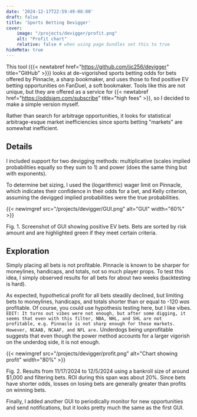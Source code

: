 ```yaml
---
date: '2024-12-17T22:59:49-08:00'
draft: false
title: 'Sports Betting Devigger'
cover:
    image: "/projects/devigger/profit.png"
    alt: "Profit chart"
    relative: false # when using page bundles set this to true
hideMeta: true
---
```


This tool ({{< newtabref href="https://github.com/jjc256/devigger" title="GitHub" >}}) looks at de-vigorished sports betting odds for bets offered by Pinnacle, a sharp bookmaker, and uses those to find positive EV betting opportunities on FanDuel, a soft bookmaker. Tools like this are not unique, but they are offered as a service for {{< newtabref href="https://oddsjam.com/subscribe" title="high fees" >}}, so I decided to make a simple version myself.

Rather than search for arbitrage opportunities, it looks for statistical arbitrage-esque market inefficiencies since sports betting "markets" are somewhat inefficient.

## Details

I included support for two devigging methods: multiplicative (scales implied probabilities equally so they sum to 1) and power (does the same thing but with exponents).

To determine bet sizing, I used the (logarithmic) wager limit on Pinnacle, which indicates their confidence in their odds for a bet, and Kelly criterion, assuming the devigged implied probabilities were the true probabilities.

{{< newimgref src="/projects/devigger/GUI.png" alt="GUI" width="60%" >}}
<figcaption>Fig. 1. Screenshot of GUI showing positive EV bets. Bets are sorted by risk amount and are highlighted green if they meet certain criteria.</figcaption>

## Exploration

Simply placing all bets is not profitable. Pinnacle is known to be sharper for moneylines, handicaps, and totals, not so much player props. To test this idea, I simply observed results for all bets for about two weeks (backtesting is hard).

As expected, hypothetical profit for all bets steadily declined, but limiting bets to moneylines, handicaps, and totals shorter than or equal to -120 *was* profitable. Of course, you could use hypothesis testing here, but I like vibes. `EDIT: It turns out vibes were not enough, but after some digging, it seems that even with this filter, NBA, NHL, and SHL are not profitable, e.g. Pinnacle is not sharp enough for those markets. However, NCAAB, NCAAF, and NFL are.` Underdogs being unprofitable suggests that even though the power method accounts for a larger vigorish on the underdog side, it is not enough.

{{< newimgref src="/projects/devigger/profit.png" alt="Chart showing profit" width="80%" >}}
<figcaption>Fig. 2. Results from 11/17/2024 to 12/5/2024 using a bankroll size of around $1,000 and filtering bets. ROI during this span was about 20%. Since bets have shorter odds, losses on losing bets are generally greater than profits on winning bets.</figcaption>

Finally, I added another GUI to periodically monitor for new opportunities and send notifications, but it looks pretty much the same as the first GUI.